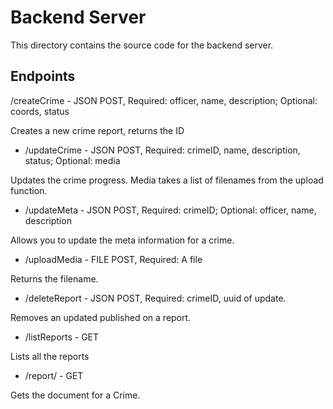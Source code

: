 # Backend Server

This directory contains the source code for the backend server.

## Endpoints

/createCrime - JSON POST, Required: officer, name, description; Optional: coords, status

Creates a new crime report, returns the ID

* /updateCrime - JSON POST, Required: crimeID, name, description, status; Optional: media

Updates the crime progress. Media takes a list of filenames from the upload function.

* /updateMeta - JSON POST, Required: crimeID; Optional:  officer, name, description

Allows you to update the meta information for a crime.

* /uploadMedia - FILE POST, Required: A file

Returns the filename.

* /deleteReport - JSON POST, Required: crimeID, uuid of update.

Removes an updated published on a report.

* /listReports - GET

Lists all the reports

* /report/<crimeId> - GET

Gets the document for a Crime.

